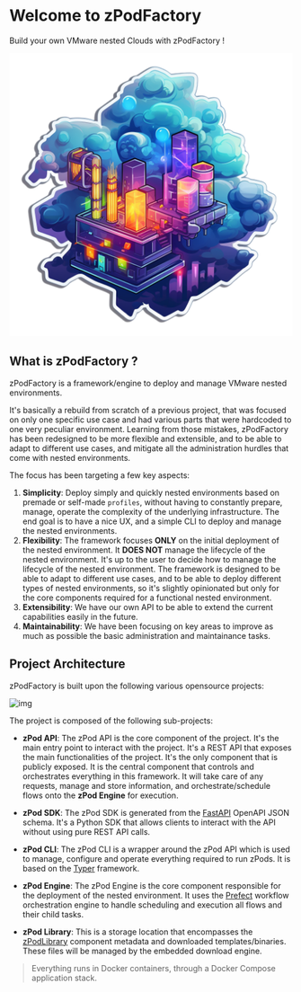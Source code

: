 # Welcome to zPodFactory

Build your own VMware nested Clouds with zPodFactory !

![img](img/zPodFactory-logo-tr.png)





## What is zPodFactory ?

zPodFactory is a framework/engine to deploy and manage VMware nested environments.

It's basically a rebuild from scratch of a previous project, that was focused on only one specific use case and had various parts that were hardcoded to one very peculiar environment.
Learning from those mistakes, zPodFactory has been redesigned to be more flexible and extensible, and to be able to adapt to different use cases, and mitigate all the administration hurdles that come with nested environments.

The focus has been targeting a few key aspects:

1. **Simplicity**: Deploy simply and quickly nested environments based on premade or self-made `profiles`, without having to constantly prepare, manage, operate the complexity of the underlying infrastructure. The end goal is to have a nice UX, and a simple CLI to deploy and manage the nested environments.
2. **Flexibility**: The framework focuses **ONLY** on the initial deployment of the nested environment. It **DOES NOT** manage the lifecycle of the nested environment. It's up to the user to decide how to manage the lifecycle of the nested environment. The framework is designed to be able to adapt to different use cases, and to be able to deploy different types of nested environments, so it's slightly opinionated but only for the core components required for a functional nested environment.
3. **Extensibility**: We have our own API to be able to extend the current capabilities easily in the future.
4. **Maintainability**: We have been focusing on key areas to improve as much as possible the basic administration and maintainance tasks.


## Project Architecture

zPodFactory is built upon the following various opensource projects:

![img](img/zPodFactory-architecture.svg)

The project is composed of the following sub-projects:

- **zPod API**: The zPod API is the core component of the project. It's the main entry point to interact with the project. It's a REST API that exposes the main functionalities of the project. It's the only component that is publicly exposed. It is the central component that controls and orchestrates everything in this framework. It will take care of any requests, manage and store information, and orchestrate/schedule flows onto the **zPod Engine** for execution.

- **zPod SDK**: The zPod SDK is generated from the [FastAPI](https://fastapi.tiangolo.com/) OpenAPI JSON schema. It's a Python SDK that allows clients to interact with the API without using pure REST API calls.
- **zPod CLI**: The zPod CLI is a wrapper around the zPod API which is used to manage, configure and operate everything required to run zPods. It is based on the [Typer](https://typer.tiangolo.com/) framework.
- **zPod Engine**: The zPod Engine is the core component responsible for the deployment of the nested environment. It uses the [Prefect](https://orion-docs.prefect.io/latest/) workflow orchestration engine to handle scheduling and execution all flows and their child tasks.
- **zPod Library**: This is a storage location that encompasses the [zPodLibrary](https://github.com/zPodFactory/zPodLibrary) component metadata and downloaded templates/binaries.  These files will be managed by the embedded download engine.

> Everything runs in Docker containers, through a Docker Compose application stack.

